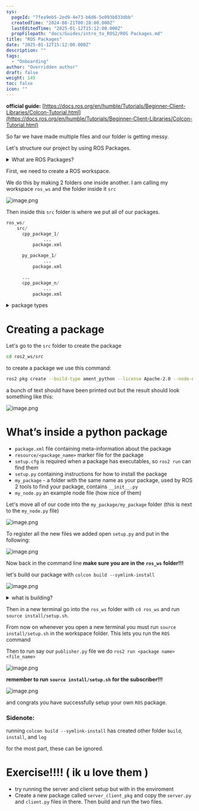 ```yaml
---
sys:
  pageId: "7fea9eb5-2ed9-4e73-b6d6-5e093b833dbb"
  createdTime: "2024-08-21T00:28:00.000Z"
  lastEditedTime: "2025-01-12T15:12:00.000Z"
  propFilepath: "docs/Guides/intro_to_ROS2/ROS Packages.md"
title: "ROS Packages"
date: "2025-01-12T15:12:00.000Z"
description: ""
tags:
  - "Onboarding"
author: "Overridden author"
draft: false
weight: 145
toc: false
icon: ""
---
```


**official guide:** [https://docs.ros.org/en/humble/Tutorials/Beginner-Client-Libraries/Colcon-Tutorial.html](https://docs.ros.org/en/humble/Tutorials/Beginner-Client-Libraries/Colcon-Tutorial.html)

So far we have made multiple files and our folder is getting messy.

Let's structure our project by using ROS Packages.

<details>

<summary>What are ROS Packages?</summary>

ROS Packages are, as the name implies, packages of code that are highly sharable between ROS developers.

They consist of a folder, `package.xml` file, and source code

```python
      cpp_package_1/
		      ... imagine much code files here ..
          package.xml
```

</details>

First, we need to create a ROS workspace.

We do this by making 2 folders one inside another. I am calling my workspace `ros_ws` and the folder inside it `src`

![image.png](https://prod-files-secure.s3.us-west-2.amazonaws.com/d518164a-d88e-44d1-a4ee-3adb3bd8bce0/70706947-fd18-4537-a67b-e12946812d31/image.png?X-Amz-Algorithm=AWS4-HMAC-SHA256&X-Amz-Content-Sha256=UNSIGNED-PAYLOAD&X-Amz-Credential=ASIAZI2LB4666FSQJRKO%2F20250409%2Fus-west-2%2Fs3%2Faws4_request&X-Amz-Date=20250409T230806Z&X-Amz-Expires=3600&X-Amz-Security-Token=IQoJb3JpZ2luX2VjEB4aCXVzLXdlc3QtMiJGMEQCIH0gkCMQ7xVLVFf0P4B6MUqW7YI7XL1ouh%2FGCFu%2B88L5AiBEaUwTQvte4O4G17JNlov%2B2YgNkKsiWUoUSnfy62u1qiqIBAiX%2F%2F%2F%2F%2F%2F%2F%2F%2F%2F8BEAAaDDYzNzQyMzE4MzgwNSIMjNw%2FtJor7VMwlk2rKtwDpEar0J0f%2FX8kEq5YzeUDSzaKJTw%2FVR2NGna9Ggd2%2BUd8GCIUgSWd1j5%2Bl25h1IRlVvu6Ks6x%2FcEXt6ba5z2jJxHBXg3zEk5qZRBCmagK2%2Bj%2FvOPgRvD1nCihLlVKAskCLGnrnrtDeQJFwlFVW9gJirboS9iDUNgxEOW9dkYWf5MRPvOwEFkvldjHcjJ9NjIZiyRaABi3egOKWV51RHPNsSLNry4x7jykJHCjYMlt39DRl%2F5YlkjR58LU1hmB9wsERHcg8NnW%2Fjww255ag32F1FDVZBFRSrD2Hf0Xn6FohL24Vi4woY%2F4%2FvJxzBB%2BTSFdwmSYkiXXKBMesEsVf55qvMFGI3vcmYsd30M%2Bre0Q59OYyFw8YAzju3DYfByPLec1jWrxG%2B5kPwgVHf4MaA%2Bsa3CWQF81UicGNaUp%2FevAO76v2OnoUkV1t5isq4ZZ%2FlsC3p%2FOUklllOMsywU%2FTH%2FWvW1C2h9SOKUuIbfNuvHq2VspCCJ0EwaZaSmv49HXDp93VeFdSMFwiGP2ZC9WlDfLx7ij%2FvLKCdwLsUnjTi1Ml8mb6AxT6fcsk561ut6qqGebzqewd0fh%2FK10O%2FGIee1igEPoemChosJ%2F6Yt3xHTzT1ymx9i9vgKFN0h8LBUwm%2BPbvwY6pgGMy%2FW7CPxB%2BwyBJsGEy3o0qviC%2BbJvbP95HK%2FV0EOcbsGXCtsse2v20WAVkn0o8Vk6Wgnf14ROTrLkhgL%2FBi5AyS8R6gEK0JwaGcp0K5OXw4W261IyNsvQlw1aOvGT3%2FTOWVJr77QJFCEzIvy5n0yHOfvkuAtAvqO%2BAiT3e6cWq%2BXD9QprfJsjHIyo%2B%2BxfI8F%2BEHu%2B2EsoXgLuoVuWgHai3YYj4q4F&X-Amz-Signature=e3f6e1db7d7604e822ef9d254cec2fa8dfae8ccd8e6a1c897ae9ac436e00dec5&X-Amz-SignedHeaders=host&x-id=GetObject)

Then inside this `src` folder is where we put all of our packages.

```python
ros_ws/
    src/
      cpp_package_1/
		      ...
          package.xml

      py_package_1/
		      ...
          package.xml

      ...
      cpp_package_n/
		      ...
          package.xml

```

<details>

<summary>package types</summary>

packages can be either `C++` or python.

the intern file structure is different for each but for this guide we will stick to creating python packages

</details>

# Creating a package

Let's go to the `src` folder to create the package

```bash
cd ros2_ws/src
```

to create a package we use this command:

```bash
ros2 pkg create --build-type ament_python --license Apache-2.0 --node-name my_node my_package
```

a bunch of text should have been printed out but the result should look something like this:

![image.png](https://prod-files-secure.s3.us-west-2.amazonaws.com/d518164a-d88e-44d1-a4ee-3adb3bd8bce0/e6cf1e3f-8512-4a3e-b131-079f800bf3e8/image.png?X-Amz-Algorithm=AWS4-HMAC-SHA256&X-Amz-Content-Sha256=UNSIGNED-PAYLOAD&X-Amz-Credential=ASIAZI2LB4666FSQJRKO%2F20250409%2Fus-west-2%2Fs3%2Faws4_request&X-Amz-Date=20250409T230806Z&X-Amz-Expires=3600&X-Amz-Security-Token=IQoJb3JpZ2luX2VjEB4aCXVzLXdlc3QtMiJGMEQCIH0gkCMQ7xVLVFf0P4B6MUqW7YI7XL1ouh%2FGCFu%2B88L5AiBEaUwTQvte4O4G17JNlov%2B2YgNkKsiWUoUSnfy62u1qiqIBAiX%2F%2F%2F%2F%2F%2F%2F%2F%2F%2F8BEAAaDDYzNzQyMzE4MzgwNSIMjNw%2FtJor7VMwlk2rKtwDpEar0J0f%2FX8kEq5YzeUDSzaKJTw%2FVR2NGna9Ggd2%2BUd8GCIUgSWd1j5%2Bl25h1IRlVvu6Ks6x%2FcEXt6ba5z2jJxHBXg3zEk5qZRBCmagK2%2Bj%2FvOPgRvD1nCihLlVKAskCLGnrnrtDeQJFwlFVW9gJirboS9iDUNgxEOW9dkYWf5MRPvOwEFkvldjHcjJ9NjIZiyRaABi3egOKWV51RHPNsSLNry4x7jykJHCjYMlt39DRl%2F5YlkjR58LU1hmB9wsERHcg8NnW%2Fjww255ag32F1FDVZBFRSrD2Hf0Xn6FohL24Vi4woY%2F4%2FvJxzBB%2BTSFdwmSYkiXXKBMesEsVf55qvMFGI3vcmYsd30M%2Bre0Q59OYyFw8YAzju3DYfByPLec1jWrxG%2B5kPwgVHf4MaA%2Bsa3CWQF81UicGNaUp%2FevAO76v2OnoUkV1t5isq4ZZ%2FlsC3p%2FOUklllOMsywU%2FTH%2FWvW1C2h9SOKUuIbfNuvHq2VspCCJ0EwaZaSmv49HXDp93VeFdSMFwiGP2ZC9WlDfLx7ij%2FvLKCdwLsUnjTi1Ml8mb6AxT6fcsk561ut6qqGebzqewd0fh%2FK10O%2FGIee1igEPoemChosJ%2F6Yt3xHTzT1ymx9i9vgKFN0h8LBUwm%2BPbvwY6pgGMy%2FW7CPxB%2BwyBJsGEy3o0qviC%2BbJvbP95HK%2FV0EOcbsGXCtsse2v20WAVkn0o8Vk6Wgnf14ROTrLkhgL%2FBi5AyS8R6gEK0JwaGcp0K5OXw4W261IyNsvQlw1aOvGT3%2FTOWVJr77QJFCEzIvy5n0yHOfvkuAtAvqO%2BAiT3e6cWq%2BXD9QprfJsjHIyo%2B%2BxfI8F%2BEHu%2B2EsoXgLuoVuWgHai3YYj4q4F&X-Amz-Signature=f0375a0eff3e5fc9344717a583084edc8e7e8c9cd1f8580894112f4030b9e875&X-Amz-SignedHeaders=host&x-id=GetObject)

# What’s inside a python package

- `package.xml` file containing meta-information about the package
- `resource/<package_name>` marker file for the package
- `setup.cfg` is required when a package has executables, so `ros2 run` can find them
- `setup.py` containing instructions for how to install the package
- `my_package` - a folder with the same name as your package, used by ROS 2 tools to find your package, contains `__init__.py`
- `my_node.py` an example node file (how nice of them)

Let's move all of our code into the `my_package/my_package` folder (this is next to the `my_node.py` file)

![image.png](https://prod-files-secure.s3.us-west-2.amazonaws.com/d518164a-d88e-44d1-a4ee-3adb3bd8bce0/9ce58f11-0da9-4d3e-b86d-506a9685d378/image.png?X-Amz-Algorithm=AWS4-HMAC-SHA256&X-Amz-Content-Sha256=UNSIGNED-PAYLOAD&X-Amz-Credential=ASIAZI2LB4666FSQJRKO%2F20250409%2Fus-west-2%2Fs3%2Faws4_request&X-Amz-Date=20250409T230806Z&X-Amz-Expires=3600&X-Amz-Security-Token=IQoJb3JpZ2luX2VjEB4aCXVzLXdlc3QtMiJGMEQCIH0gkCMQ7xVLVFf0P4B6MUqW7YI7XL1ouh%2FGCFu%2B88L5AiBEaUwTQvte4O4G17JNlov%2B2YgNkKsiWUoUSnfy62u1qiqIBAiX%2F%2F%2F%2F%2F%2F%2F%2F%2F%2F8BEAAaDDYzNzQyMzE4MzgwNSIMjNw%2FtJor7VMwlk2rKtwDpEar0J0f%2FX8kEq5YzeUDSzaKJTw%2FVR2NGna9Ggd2%2BUd8GCIUgSWd1j5%2Bl25h1IRlVvu6Ks6x%2FcEXt6ba5z2jJxHBXg3zEk5qZRBCmagK2%2Bj%2FvOPgRvD1nCihLlVKAskCLGnrnrtDeQJFwlFVW9gJirboS9iDUNgxEOW9dkYWf5MRPvOwEFkvldjHcjJ9NjIZiyRaABi3egOKWV51RHPNsSLNry4x7jykJHCjYMlt39DRl%2F5YlkjR58LU1hmB9wsERHcg8NnW%2Fjww255ag32F1FDVZBFRSrD2Hf0Xn6FohL24Vi4woY%2F4%2FvJxzBB%2BTSFdwmSYkiXXKBMesEsVf55qvMFGI3vcmYsd30M%2Bre0Q59OYyFw8YAzju3DYfByPLec1jWrxG%2B5kPwgVHf4MaA%2Bsa3CWQF81UicGNaUp%2FevAO76v2OnoUkV1t5isq4ZZ%2FlsC3p%2FOUklllOMsywU%2FTH%2FWvW1C2h9SOKUuIbfNuvHq2VspCCJ0EwaZaSmv49HXDp93VeFdSMFwiGP2ZC9WlDfLx7ij%2FvLKCdwLsUnjTi1Ml8mb6AxT6fcsk561ut6qqGebzqewd0fh%2FK10O%2FGIee1igEPoemChosJ%2F6Yt3xHTzT1ymx9i9vgKFN0h8LBUwm%2BPbvwY6pgGMy%2FW7CPxB%2BwyBJsGEy3o0qviC%2BbJvbP95HK%2FV0EOcbsGXCtsse2v20WAVkn0o8Vk6Wgnf14ROTrLkhgL%2FBi5AyS8R6gEK0JwaGcp0K5OXw4W261IyNsvQlw1aOvGT3%2FTOWVJr77QJFCEzIvy5n0yHOfvkuAtAvqO%2BAiT3e6cWq%2BXD9QprfJsjHIyo%2B%2BxfI8F%2BEHu%2B2EsoXgLuoVuWgHai3YYj4q4F&X-Amz-Signature=31c92661a87627efe8a3a32aa119b76574d557634c478893f78391fea7f50aff&X-Amz-SignedHeaders=host&x-id=GetObject)

To register all the new files we added open `setup.py` and put in the following:

![image.png](https://prod-files-secure.s3.us-west-2.amazonaws.com/d518164a-d88e-44d1-a4ee-3adb3bd8bce0/1cd7c262-4cae-4496-9d75-c178537d24a2/image.png?X-Amz-Algorithm=AWS4-HMAC-SHA256&X-Amz-Content-Sha256=UNSIGNED-PAYLOAD&X-Amz-Credential=ASIAZI2LB4666FSQJRKO%2F20250409%2Fus-west-2%2Fs3%2Faws4_request&X-Amz-Date=20250409T230806Z&X-Amz-Expires=3600&X-Amz-Security-Token=IQoJb3JpZ2luX2VjEB4aCXVzLXdlc3QtMiJGMEQCIH0gkCMQ7xVLVFf0P4B6MUqW7YI7XL1ouh%2FGCFu%2B88L5AiBEaUwTQvte4O4G17JNlov%2B2YgNkKsiWUoUSnfy62u1qiqIBAiX%2F%2F%2F%2F%2F%2F%2F%2F%2F%2F8BEAAaDDYzNzQyMzE4MzgwNSIMjNw%2FtJor7VMwlk2rKtwDpEar0J0f%2FX8kEq5YzeUDSzaKJTw%2FVR2NGna9Ggd2%2BUd8GCIUgSWd1j5%2Bl25h1IRlVvu6Ks6x%2FcEXt6ba5z2jJxHBXg3zEk5qZRBCmagK2%2Bj%2FvOPgRvD1nCihLlVKAskCLGnrnrtDeQJFwlFVW9gJirboS9iDUNgxEOW9dkYWf5MRPvOwEFkvldjHcjJ9NjIZiyRaABi3egOKWV51RHPNsSLNry4x7jykJHCjYMlt39DRl%2F5YlkjR58LU1hmB9wsERHcg8NnW%2Fjww255ag32F1FDVZBFRSrD2Hf0Xn6FohL24Vi4woY%2F4%2FvJxzBB%2BTSFdwmSYkiXXKBMesEsVf55qvMFGI3vcmYsd30M%2Bre0Q59OYyFw8YAzju3DYfByPLec1jWrxG%2B5kPwgVHf4MaA%2Bsa3CWQF81UicGNaUp%2FevAO76v2OnoUkV1t5isq4ZZ%2FlsC3p%2FOUklllOMsywU%2FTH%2FWvW1C2h9SOKUuIbfNuvHq2VspCCJ0EwaZaSmv49HXDp93VeFdSMFwiGP2ZC9WlDfLx7ij%2FvLKCdwLsUnjTi1Ml8mb6AxT6fcsk561ut6qqGebzqewd0fh%2FK10O%2FGIee1igEPoemChosJ%2F6Yt3xHTzT1ymx9i9vgKFN0h8LBUwm%2BPbvwY6pgGMy%2FW7CPxB%2BwyBJsGEy3o0qviC%2BbJvbP95HK%2FV0EOcbsGXCtsse2v20WAVkn0o8Vk6Wgnf14ROTrLkhgL%2FBi5AyS8R6gEK0JwaGcp0K5OXw4W261IyNsvQlw1aOvGT3%2FTOWVJr77QJFCEzIvy5n0yHOfvkuAtAvqO%2BAiT3e6cWq%2BXD9QprfJsjHIyo%2B%2BxfI8F%2BEHu%2B2EsoXgLuoVuWgHai3YYj4q4F&X-Amz-Signature=74a7a07e3fad555555dfca9082b97c3dd45a055db2e199806605401ec985a916&X-Amz-SignedHeaders=host&x-id=GetObject)

Now back in the command line **make sure you are in the** **`ros_ws`** **folder!!!**

let's build our package with `colcon build --symlink-install`

![image.png](https://prod-files-secure.s3.us-west-2.amazonaws.com/d518164a-d88e-44d1-a4ee-3adb3bd8bce0/2f2a0d27-b173-48fd-b189-5f5c0ce65619/image.png?X-Amz-Algorithm=AWS4-HMAC-SHA256&X-Amz-Content-Sha256=UNSIGNED-PAYLOAD&X-Amz-Credential=ASIAZI2LB4666FSQJRKO%2F20250409%2Fus-west-2%2Fs3%2Faws4_request&X-Amz-Date=20250409T230806Z&X-Amz-Expires=3600&X-Amz-Security-Token=IQoJb3JpZ2luX2VjEB4aCXVzLXdlc3QtMiJGMEQCIH0gkCMQ7xVLVFf0P4B6MUqW7YI7XL1ouh%2FGCFu%2B88L5AiBEaUwTQvte4O4G17JNlov%2B2YgNkKsiWUoUSnfy62u1qiqIBAiX%2F%2F%2F%2F%2F%2F%2F%2F%2F%2F8BEAAaDDYzNzQyMzE4MzgwNSIMjNw%2FtJor7VMwlk2rKtwDpEar0J0f%2FX8kEq5YzeUDSzaKJTw%2FVR2NGna9Ggd2%2BUd8GCIUgSWd1j5%2Bl25h1IRlVvu6Ks6x%2FcEXt6ba5z2jJxHBXg3zEk5qZRBCmagK2%2Bj%2FvOPgRvD1nCihLlVKAskCLGnrnrtDeQJFwlFVW9gJirboS9iDUNgxEOW9dkYWf5MRPvOwEFkvldjHcjJ9NjIZiyRaABi3egOKWV51RHPNsSLNry4x7jykJHCjYMlt39DRl%2F5YlkjR58LU1hmB9wsERHcg8NnW%2Fjww255ag32F1FDVZBFRSrD2Hf0Xn6FohL24Vi4woY%2F4%2FvJxzBB%2BTSFdwmSYkiXXKBMesEsVf55qvMFGI3vcmYsd30M%2Bre0Q59OYyFw8YAzju3DYfByPLec1jWrxG%2B5kPwgVHf4MaA%2Bsa3CWQF81UicGNaUp%2FevAO76v2OnoUkV1t5isq4ZZ%2FlsC3p%2FOUklllOMsywU%2FTH%2FWvW1C2h9SOKUuIbfNuvHq2VspCCJ0EwaZaSmv49HXDp93VeFdSMFwiGP2ZC9WlDfLx7ij%2FvLKCdwLsUnjTi1Ml8mb6AxT6fcsk561ut6qqGebzqewd0fh%2FK10O%2FGIee1igEPoemChosJ%2F6Yt3xHTzT1ymx9i9vgKFN0h8LBUwm%2BPbvwY6pgGMy%2FW7CPxB%2BwyBJsGEy3o0qviC%2BbJvbP95HK%2FV0EOcbsGXCtsse2v20WAVkn0o8Vk6Wgnf14ROTrLkhgL%2FBi5AyS8R6gEK0JwaGcp0K5OXw4W261IyNsvQlw1aOvGT3%2FTOWVJr77QJFCEzIvy5n0yHOfvkuAtAvqO%2BAiT3e6cWq%2BXD9QprfJsjHIyo%2B%2BxfI8F%2BEHu%2B2EsoXgLuoVuWgHai3YYj4q4F&X-Amz-Signature=a6c70bd75c854a5c7716900c27b56f63229798a2c5d8df45b2f475ddf64c7748&X-Amz-SignedHeaders=host&x-id=GetObject)

<details>

<summary>what is building?</summary>

if you are a CS major at Rose-Hulman you will learn the answer to this in CSSE132

but TLDR; is it combines all the code files into one program that can be run easily 

</details>

Then in a new terminal go into the `ros_ws` folder with `cd ros_ws` and run `source install/setup.sh`. 

From now on whenever you open a new terminal you must run `source install/setup.sh` in the workspace folder. This lets you run the `ROS` command

Then to run say our `publisher.py` file we do `ros2 run <package name> <file_name>`

![image.png](https://prod-files-secure.s3.us-west-2.amazonaws.com/d518164a-d88e-44d1-a4ee-3adb3bd8bce0/4f4b1219-3a44-4632-aa0a-ce3471699f59/image.png?X-Amz-Algorithm=AWS4-HMAC-SHA256&X-Amz-Content-Sha256=UNSIGNED-PAYLOAD&X-Amz-Credential=ASIAZI2LB4666FSQJRKO%2F20250409%2Fus-west-2%2Fs3%2Faws4_request&X-Amz-Date=20250409T230806Z&X-Amz-Expires=3600&X-Amz-Security-Token=IQoJb3JpZ2luX2VjEB4aCXVzLXdlc3QtMiJGMEQCIH0gkCMQ7xVLVFf0P4B6MUqW7YI7XL1ouh%2FGCFu%2B88L5AiBEaUwTQvte4O4G17JNlov%2B2YgNkKsiWUoUSnfy62u1qiqIBAiX%2F%2F%2F%2F%2F%2F%2F%2F%2F%2F8BEAAaDDYzNzQyMzE4MzgwNSIMjNw%2FtJor7VMwlk2rKtwDpEar0J0f%2FX8kEq5YzeUDSzaKJTw%2FVR2NGna9Ggd2%2BUd8GCIUgSWd1j5%2Bl25h1IRlVvu6Ks6x%2FcEXt6ba5z2jJxHBXg3zEk5qZRBCmagK2%2Bj%2FvOPgRvD1nCihLlVKAskCLGnrnrtDeQJFwlFVW9gJirboS9iDUNgxEOW9dkYWf5MRPvOwEFkvldjHcjJ9NjIZiyRaABi3egOKWV51RHPNsSLNry4x7jykJHCjYMlt39DRl%2F5YlkjR58LU1hmB9wsERHcg8NnW%2Fjww255ag32F1FDVZBFRSrD2Hf0Xn6FohL24Vi4woY%2F4%2FvJxzBB%2BTSFdwmSYkiXXKBMesEsVf55qvMFGI3vcmYsd30M%2Bre0Q59OYyFw8YAzju3DYfByPLec1jWrxG%2B5kPwgVHf4MaA%2Bsa3CWQF81UicGNaUp%2FevAO76v2OnoUkV1t5isq4ZZ%2FlsC3p%2FOUklllOMsywU%2FTH%2FWvW1C2h9SOKUuIbfNuvHq2VspCCJ0EwaZaSmv49HXDp93VeFdSMFwiGP2ZC9WlDfLx7ij%2FvLKCdwLsUnjTi1Ml8mb6AxT6fcsk561ut6qqGebzqewd0fh%2FK10O%2FGIee1igEPoemChosJ%2F6Yt3xHTzT1ymx9i9vgKFN0h8LBUwm%2BPbvwY6pgGMy%2FW7CPxB%2BwyBJsGEy3o0qviC%2BbJvbP95HK%2FV0EOcbsGXCtsse2v20WAVkn0o8Vk6Wgnf14ROTrLkhgL%2FBi5AyS8R6gEK0JwaGcp0K5OXw4W261IyNsvQlw1aOvGT3%2FTOWVJr77QJFCEzIvy5n0yHOfvkuAtAvqO%2BAiT3e6cWq%2BXD9QprfJsjHIyo%2B%2BxfI8F%2BEHu%2B2EsoXgLuoVuWgHai3YYj4q4F&X-Amz-Signature=26abc3933cd98b392560c0f99970c4a71df6d37c952a679ddae7b4ec5b8a5376&X-Amz-SignedHeaders=host&x-id=GetObject)

**remember to run** **`source install/setup.sh`** **for the subscriber!!!**

![image.png](https://prod-files-secure.s3.us-west-2.amazonaws.com/d518164a-d88e-44d1-a4ee-3adb3bd8bce0/02121119-dad4-49ec-8356-c956108b4243/image.png?X-Amz-Algorithm=AWS4-HMAC-SHA256&X-Amz-Content-Sha256=UNSIGNED-PAYLOAD&X-Amz-Credential=ASIAZI2LB4666FSQJRKO%2F20250409%2Fus-west-2%2Fs3%2Faws4_request&X-Amz-Date=20250409T230806Z&X-Amz-Expires=3600&X-Amz-Security-Token=IQoJb3JpZ2luX2VjEB4aCXVzLXdlc3QtMiJGMEQCIH0gkCMQ7xVLVFf0P4B6MUqW7YI7XL1ouh%2FGCFu%2B88L5AiBEaUwTQvte4O4G17JNlov%2B2YgNkKsiWUoUSnfy62u1qiqIBAiX%2F%2F%2F%2F%2F%2F%2F%2F%2F%2F8BEAAaDDYzNzQyMzE4MzgwNSIMjNw%2FtJor7VMwlk2rKtwDpEar0J0f%2FX8kEq5YzeUDSzaKJTw%2FVR2NGna9Ggd2%2BUd8GCIUgSWd1j5%2Bl25h1IRlVvu6Ks6x%2FcEXt6ba5z2jJxHBXg3zEk5qZRBCmagK2%2Bj%2FvOPgRvD1nCihLlVKAskCLGnrnrtDeQJFwlFVW9gJirboS9iDUNgxEOW9dkYWf5MRPvOwEFkvldjHcjJ9NjIZiyRaABi3egOKWV51RHPNsSLNry4x7jykJHCjYMlt39DRl%2F5YlkjR58LU1hmB9wsERHcg8NnW%2Fjww255ag32F1FDVZBFRSrD2Hf0Xn6FohL24Vi4woY%2F4%2FvJxzBB%2BTSFdwmSYkiXXKBMesEsVf55qvMFGI3vcmYsd30M%2Bre0Q59OYyFw8YAzju3DYfByPLec1jWrxG%2B5kPwgVHf4MaA%2Bsa3CWQF81UicGNaUp%2FevAO76v2OnoUkV1t5isq4ZZ%2FlsC3p%2FOUklllOMsywU%2FTH%2FWvW1C2h9SOKUuIbfNuvHq2VspCCJ0EwaZaSmv49HXDp93VeFdSMFwiGP2ZC9WlDfLx7ij%2FvLKCdwLsUnjTi1Ml8mb6AxT6fcsk561ut6qqGebzqewd0fh%2FK10O%2FGIee1igEPoemChosJ%2F6Yt3xHTzT1ymx9i9vgKFN0h8LBUwm%2BPbvwY6pgGMy%2FW7CPxB%2BwyBJsGEy3o0qviC%2BbJvbP95HK%2FV0EOcbsGXCtsse2v20WAVkn0o8Vk6Wgnf14ROTrLkhgL%2FBi5AyS8R6gEK0JwaGcp0K5OXw4W261IyNsvQlw1aOvGT3%2FTOWVJr77QJFCEzIvy5n0yHOfvkuAtAvqO%2BAiT3e6cWq%2BXD9QprfJsjHIyo%2B%2BxfI8F%2BEHu%2B2EsoXgLuoVuWgHai3YYj4q4F&X-Amz-Signature=6a2dd87e2583ce424be34a6cb466e875717f4e902ab4055538ce185e408ca46b&X-Amz-SignedHeaders=host&x-id=GetObject)

and congrats you have successfully setup your own `ROS` package.

### Sidenote:

running `colcon build --symlink-install` has created other folder `build`, `install`, and `log`

for the most part, these can be ignored.

# Exercise!!!! ( ik u love them )

- try running the server and client setup but with in the enviroment
- Create a new package called `server_client_pkg` and copy the `server.py` and `client.py` files in there. Then build and run the two files.
